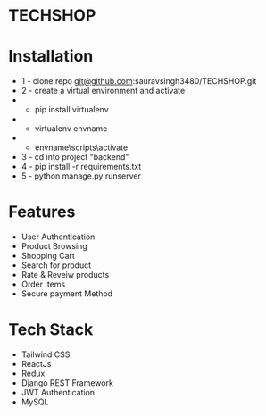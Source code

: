 ﻿# TECHSHOP


# Installation
* 1 - clone repo git@github.com:sauravsingh3480/TECHSHOP.git
* 2 - create a virtual environment and activate
*  - pip install virtualenv
*  - virtualenv envname
*  - envname\scripts\activate
* 3 - cd into project "backend"
* 4 - pip install -r requirements.txt
* 5 - python manage.py runserver


# Features
* User Authentication
* Product Browsing
* Shopping Cart
* Search for product
* Rate & Reveiw products
* Order Items
* Secure payment Method


# Tech Stack
* Tailwind CSS
* ReactJs
* Redux
* Django REST Framework
* JWT Authentication
* MySQL

